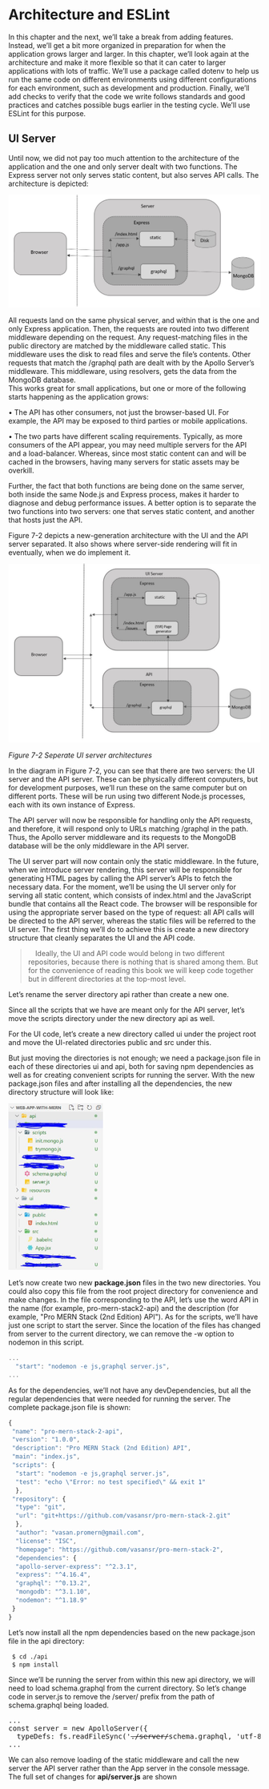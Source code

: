 # Architecture and ESLint

In this chapter and the next, we’ll take a break from adding features. Instead, we’ll get a bit more organized in preparation for when the application grows larger and larger. 
In this chapter, we’ll look again at the architecture and make it more flexible so that it can cater to larger applications with lots of traffic. We’ll use a package called dotenv to help us run the same code on different environments using different configurations for each environment, such as development and production. 
Finally, we’ll add checks to verify that the code we write follows standards and good practices and catches possible bugs earlier in the testing cycle. We’ll use ESLint for this purpose.

## UI Server

Until now, we did not pay too much attention to the architecture of the application and the one and only
server dealt with two functions. The Express server not only serves static content, but also serves API calls. The architecture is depicted:

![signle-server-architecture](./resources/single-server-architecture.JPG)

All requests land on the same physical server, and within that is the one and only Express application.
Then, the requests are routed into two different middleware depending on the request. Any request-matching files in the public directory are matched by the middleware called static. This middleware uses the disk to read files and serve the file’s contents. Other requests that match the /graphql path are dealt with by the Apollo Server’s middleware. This middleware, using resolvers, gets the data from the MongoDB database.<br />
This works great for small applications, but one or more of the following starts happening as the
application grows:

•	 The API has other consumers, not just the browser-based UI. For example, the API may be exposed to third parties or mobile applications.

•	 The two parts have different scaling requirements. Typically, as more consumers of the API appear, you may need multiple servers for the API and a load-balancer. Whereas, since most static content can and will be cached in the browsers, having many servers for static assets may be overkill.

Further, the fact that both functions are being done on the same server, both inside the same Node.js and Express process, makes it harder to diagnose and debug performance issues. A better option is to separate the two functions into two servers: one that serves static content, and another that hosts just the API.

Figure 7-2 depicts a new-generation architecture with the UI and the API server separated. It also shows
where server-side rendering will fit in eventually, when we do implement it.

![seperate-ui-server-architecture](./resources/seperate-ui-server-architectures.JPG)

_Figure 7-2 Seperate UI server architectures_

In the diagram in Figure 7-2, you can see that there are two servers: the UI server and the API server. These can be physically different computers, but for development purposes, we’ll run these on the same computer but on different ports. These will be run using two different Node.js processes, each with its own instance of Express.

The API server will now be responsible for handling only the API requests, and therefore, it will respond
only to URLs matching /graphql in the path. Thus, the Apollo server middleware and its requests to the
MongoDB database will be the only middleware in the API server.

The UI server part will now contain only the static middleware. In the future, when we introduce server
rendering, this server will be responsible for generating HTML pages by calling the API server’s APIs to fetch the necessary data. For the moment, we’ll be using the UI server only for serving all static content, which consists of index.html and the JavaScript bundle that contains all the React code.
The browser will be responsible for using the appropriate server based on the type of request: all API
calls will be directed to the API server, whereas the static files will be referred to the UI server.
The first thing we’ll do to achieve this is create a new directory structure that cleanly separates the UI and the API code.

 >  Ideally, the UI and API code would belong in two different repositories, because there is nothing that is shared among them. But for the convenience of reading this book we will keep code together but in different directories at the top-most level.

Let’s rename the server directory api rather than create a new one.

Since all the scripts that we have are meant only for the API server, let’s move the scripts directory under the new directory api as well.

For the UI code, let’s create a new directory called ui under the project root and move the UI-related
directories public and src under this.

But just moving the directories is not enough; we need a package.json file in each of these directories ui and api, both for saving npm dependencies as well as for creating convenient scripts for running the server. With the new package.json files and after installing all the dependencies, the new directory structure will look like:

<img src='./resources/new-directory-structure.JPG' height="333" width="189">

Let’s now create two new **package.json** files in the two new directories. You could also copy this file
from the root project directory for convenience and make changes. In the file corresponding to the API, let’s use the word API in the name (for example, pro-mern-stack2-api) and the description (for example, "Pro MERN Stack (2nd Edition) API"). As for the scripts, we’ll have just one script to start the server. Since the location of the files has changed from server to the current directory, we can remove the -w option to nodemon in this script.

```js
...
  "start": "nodemon -e js,graphql server.js",
...
```

As for the dependencies, we’ll not have any devDependencies, but all the regular dependencies that
were needed for running the server. The complete package.json file is shown:

```js
{
 "name": "pro-mern-stack-2-api",
 "version": "1.0.0",
 "description": "Pro MERN Stack (2nd Edition) API",
 "main": "index.js",
 "scripts": {
  "start": "nodemon -e js,graphql server.js",
  "test": "echo \"Error: no test specified\" && exit 1"
  },
 "repository": {
  "type": "git",
  "url": "git+https://github.com/vasansr/pro-mern-stack-2.git"
  },
  "author": "vasan.promern@gmail.com",
  "license": "ISC",
  "homepage": "https://github.com/vasansr/pro-mern-stack-2",
  "dependencies": {
  "apollo-server-express": "^2.3.1",
  "express": "^4.16.4",
  "graphql": "^0.13.2",
  "mongodb": "^3.1.10",
  "nodemon": "^1.18.9"
 }
}
```

Let’s now install all the npm dependencies based on the new package.json file in the api directory:

```
 $ cd ./api
 $ npm install
```

Since we’ll be running the server from within this new api directory, we will need to load 
schema.graphql from the current directory. So let’s change code in server.js to remove the /server/
prefix from the path of schema.graphql being loaded.

<pre>
...
const server = new ApolloServer({
  typeDefs: fs.readFileSync('<del>./server/</del>schema.graphql, 'utf-8'),
...
</pre>

We can also remove loading of the static middleware and call the new server the API server rather than
the App server in the console message. The full set of changes for **api/server.js** are shown 